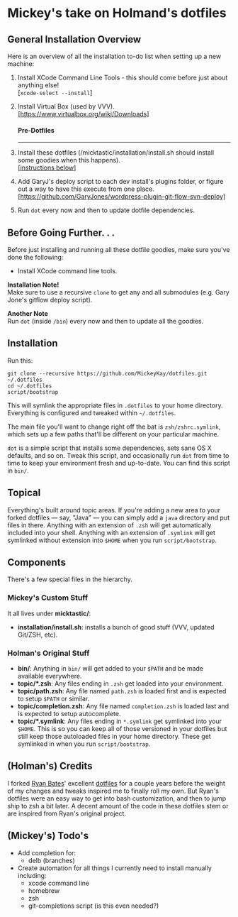 # Mickey's take on Holmand's dotfiles

## General Installation Overview
Here is an overview of all the installation to-do list when setting up a new machine:

1. Install XCode Command Line Tools - this should come before just about anything else!  
	[`xcode-select --install`]
1. Install Virtual Box (used by VVV).  
	[https://www.virtualbox.org/wiki/Downloads]

	#### Pre-Dotfiles
	---

1. Install these dotfiles (/micktastic/installation/install.sh should install some goodies when this happens).  
	[[instructions below](https://github.com/MickeyKay/dotfiles#installation)]
1. Add GaryJ's deploy script to each dev install's plugins folder, or figure out a way to have this execute from one place.  
	[https://github.com/GaryJones/wordpress-plugin-git-flow-svn-deploy]
1. Run `dot` every now and then to update dotfile dependencies.

## Before Going Further. . .
Before just installing and running all these dotfile goodies, make sure you've done the following:
* Install XCode command line tools.

__Installation Note!__  
Make sure to use a recursive `clone` to get any and all submodules (e.g. Gary Jone's gitflow deploy script).

__Another Note__  
Run `dot` (inside `/bin`) every now and then to update all the goodies.

## Installation
Run this:

```
git clone --recursive https://github.com/MickeyKay/dotfiles.git ~/.dotfiles
cd ~/.dotfiles
script/bootstrap
```

This will symlink the appropriate files in `.dotfiles` to your home directory.
Everything is configured and tweaked within `~/.dotfiles`.

The main file you'll want to change right off the bat is `zsh/zshrc.symlink`,
which sets up a few paths that'll be different on your particular machine.

`dot` is a simple script that installs some dependencies, sets sane OS X
defaults, and so on. Tweak this script, and occasionally run `dot` from
time to time to keep your environment fresh and up-to-date. You can find
this script in `bin/`.

## Topical

Everything's built around topic areas. If you're adding a new area to your
forked dotfiles — say, "Java" — you can simply add a `java` directory and put
files in there. Anything with an extension of `.zsh` will get automatically
included into your shell. Anything with an extension of `.symlink` will get
symlinked without extension into `$HOME` when you run `script/bootstrap`.

## Components

There's a few special files in the hierarchy.

### Mickey's Custom Stuff
It all lives under **micktastic/**:
- **installation/install.sh**: installs a bunch of good stuff (VVV, updated Git/ZSH, etc).

### Holman's Original Stuff
- **bin/**: Anything in `bin/` will get added to your `$PATH` and be made
  available everywhere.
- **topic/\*.zsh**: Any files ending in `.zsh` get loaded into your
  environment.
- **topic/path.zsh**: Any file named `path.zsh` is loaded first and is
  expected to setup `$PATH` or similar.
- **topic/completion.zsh**: Any file named `completion.zsh` is loaded
  last and is expected to setup autocomplete.
- **topic/\*.symlink**: Any files ending in `*.symlink` get symlinked into
  your `$HOME`. This is so you can keep all of those versioned in your dotfiles
  but still keep those autoloaded files in your home directory. These get
  symlinked in when you run `script/bootstrap`.


## (Holman's) Credits

I forked [Ryan Bates](http://github.com/ryanb)' excellent
[dotfiles](http://github.com/ryanb/dotfiles) for a couple years before the
weight of my changes and tweaks inspired me to finally roll my own. But Ryan's
dotfiles were an easy way to get into bash customization, and then to jump ship
to zsh a bit later. A decent amount of the code in these dotfiles stem or are
inspired from Ryan's original project.

## (Mickey's) Todo's

* Add completion for:
	- delb (branches)
* Create automation for all things I currently need to install manually including:
	- xcode command line
	- homebrew
	- zsh
	- git-completions script (is this even needed?)

